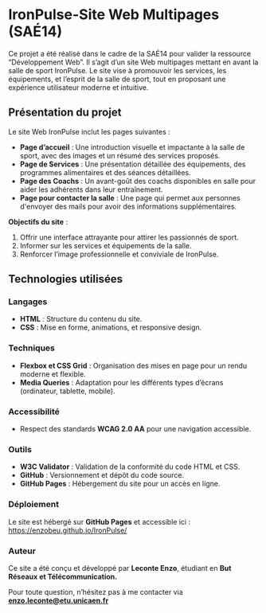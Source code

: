 # IronPulse-Site Web Multipages (SAÉ14)

Ce projet a été réalisé dans le cadre de la SAÉ14 pour valider la ressource 
“Développement Web”. Il s’agit d’un site Web multipages mettant en avant la salle de 
sport IronPulse. Le site vise à promouvoir les services, les équipements, et 
l’esprit de la salle de sport, tout en proposant une expérience utilisateur moderne 
et intuitive.

## Présentation du projet

Le site Web IronPulse inclut les pages suivantes :

 - **Page d’accueil** : Une introduction visuelle et impactante à la salle de           sport, avec des images et un résumé des services proposés.
 - **Page de Services** : Une présentation détaillée des équipements, des               programmes alimentaires et des séances détaillées.
 - **Page des Coachs** : Un avant-goût des coachs disponibles en salle pour aider       les adhérents dans leur entraînement.
 - **Page pour contacter la salle** : Une page qui permet aux personnes d'envoyer       des mails pour avoir des informations supplémentaires.
   
**Objectifs du site** :

1.	Offrir une interface attrayante pour attirer les passionnés de sport.
2.	Informer sur les services et équipements de la salle.
3.	Renforcer l’image professionnelle et conviviale de IronPulse.

## Technologies utilisées

### Langages 
 - **HTML** : Structure du contenu du site.
 - **CSS** : Mise en forme, animations, et responsive design.

### Techniques
 - **Flexbox et CSS Grid** : Organisation des mises en page pour un rendu moderne      et flexible.
 - **Media Queries** : Adaptation pour les différents types d’écrans                   (ordinateur, tablette, mobile).

### Accessibilité
  - Respect des standards **WCAG 2.0 AA** pour une navigation accessible.

### Outils
 - **W3C Validator** : Validation de la conformité du code HTML et CSS.
 - **GitHub** : Versionnement et dépôt du code source.
 - **GitHub Pages** : Hébergement du site pour un accès en ligne.

### Déploiement

Le site est hébergé sur **GitHub Pages** et accessible ici : https://enzobeu.github.io/IronPulse/

### Auteur

Ce site a été conçu et développé par **Leconte Enzo**, étudiant en **But Réseaux et Télécommunication.**

Pour toute question, n’hésitez pas à me contacter via **enzo.leconte@etu.unicaen.fr**


